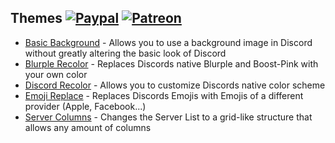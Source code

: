 ## Themes [![Paypal][paypal-badge]][paypal-link] [![Patreon][patreon-badge]][patreon-link]

[paypal-badge]: https://img.shields.io/badge/Paypal-Donate!-%23003087.svg?logo=paypal&style=flat
[paypal-link]: https://paypal.me/MircoWittrien

[patreon-badge]: https://img.shields.io/badge/Patreon-Support!-%23F96854.svg?logo=patreon&style=flat
[patreon-link]: https://patreon.com/MircoWittrien

 - [Basic Background](https://github.com/mwittrien/BetterDiscordAddons/tree/master/Themes/BasicBackground) - Allows you to use a background image in Discord without greatly altering the basic look of Discord
 - [Blurple Recolor](https://github.com/mwittrien/BetterDiscordAddons/tree/master/Themes/BlurpleRecolor) - Replaces Discords native Blurple and Boost-Pink with your own color
 - [Discord Recolor](https://github.com/mwittrien/BetterDiscordAddons/tree/master/Themes/DiscordRecolor) - Allows you to customize Discords native color scheme
 - [Emoji Replace](https://github.com/mwittrien/BetterDiscordAddons/tree/master/Themes/EmojiReplace) - Replaces Discords Emojis with Emojis of a different provider (Apple, Facebook...)
 - [Server Columns](https://github.com/mwittrien/BetterDiscordAddons/tree/master/Themes/ServerColumns) - Changes the Server List to a grid-like structure that allows any amount of columns
